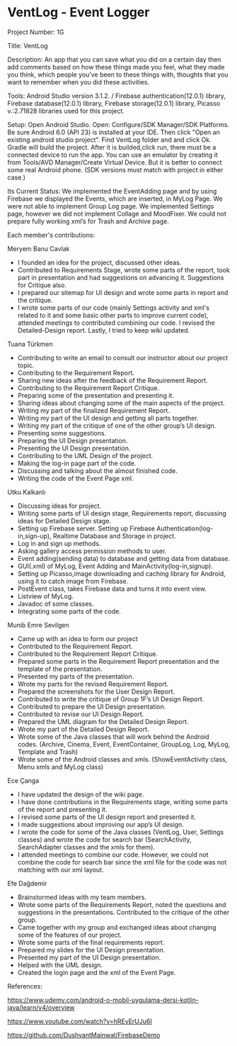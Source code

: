 # VentLog - Event Logger

Project Number: 1G

Title: VentLog

Description: An app that you can save what you did on a certain day then add comments based on how these things made you feel, what they made you think, which people you’ve been to these things with, thoughts that you want to remember when you did these activities.

Tools: Android Studio version 3.1.2. / Firebase authentication(12.0.1) library, Firebase database(12.0.1) library, Firebase storage(12.0.1) library, Picasso v.:2.71828 libraries used for this project.

Setup: Open Android Studio. Open: Configure/SDK Manager/SDK Platforms. Be sure Android 6.0 (API 23) is installed at your IDE.
Then click "Open an existing android studio project". Find VentLog folder and and click Ok. Gradle will build the project. After it is builded,click run, there must
be a connected device to run the app. You can use an emulator by creating it from Tools/AVD Manager/Create Virtual Device. But it is better to connect some real Android phone.
(SDK versions must match with project in either case.) 

Its Current Status: We implemented the EventAdding page and by using Firebase we displayed the Events, which are inserted, in MyLog Page. We were not able to implement Group Log page. We implemented Settings page, however we did not implement Collage and MoodFixer. We could not prepare fully working xml’s for Trash and Archive page.

Each member's contributions:

Meryem Banu Cavlak
- I founded an idea for the project, discussed other ideas.
- Contributed to Requirements Stage, wrote some parts of the report, took part in presentation and had suggestions on advancing it. Suggestions for Critique also.
- I prepared our sitemap for UI design and wrote some parts in report and the critique.
- I wrote some parts of our code (mainly Settings activity and xml's related to it and some basic other parts to improve current code), attended meetings to contributed combining our code. I revised the Detailed-Design report. Lastly, I tried to keep wiki updated.

Tuana Türkmen
- Contributing to write an email to consult our instructor about our project topic.
- Contributing to the Requirement Report.
- Sharing new ideas after the feedback of the Requirement Report.
- Contributing to the Requirement Report Critique.
- Preparing some of the presentation and presenting it.
- Sharing ideas about changing some of the main aspects of the project.
- Writing my part of the finalized Requirement Report.
- Writing my part of the UI design and getting all parts together.
- Writing my part of the critique of one of the other group’s UI design.
- Presenting some suggestions.
- Preparing the UI Design presentation.
- Presenting the UI Design presentation.
- Contributing to the UML Design of the project.
- Making the log-in page part of the code.
- Discussing and talking about the almost finished code.
- Writing the code of the Event Page xml.

Utku Kalkanlı
- Discussing ideas for project.
- Writing some parts of UI design stage, Requirements report, discussing ideas for Detailed Design stage.
- Setting up Firebase server. Setting up Firebase Authentication(log-in,sign-up), Realtime Database and Storage in project.
- Log in and sign up methods.
- Asking gallery access permission methods to user.
- Event adding(sending data) to database and getting data from database.
- GUI(.xml) of MyLog, Event Adding and MainActivity(log-in,signup).
- Setting up Picasso,image downloading and caching library for Android, using it to catch image from Firebase.
- PostEvent class, takes Firebase data and turns it into event view.
- Listview of MyLog.
- Javadoc of some classes.
- Integrating some parts of the code. 

Munib Emre Sevilgen
- Came up with an idea to form our project
- Contributed to the Requirement Report.
- Contributed to the Requirement Report Critique.
- Prepared some parts in the Requirement Report presentation and the template of the presentation.
- Presented my parts of the presentation.
- Wrote my parts for the revised Requirement Report.
- Prepared the screenshots for the User Design Report.
- Contributed to write the critique of Group 1F’s UI Design Report.
- Contributed to prepare the UI Design presentation.
- Contributed to revise our UI Design Report.
- Prepared the UML diagram for the Detailed Design Report.
- Wrote my part of the Detailed Design Report.
- Wrote some of the Java classes that will work behind the Android codes. (Archive, Cinema, Event, EventContainer, GroupLog, Log, MyLog, Template and Trash)
- Wrote some of the Android classes and xmls. (ShowEventActivity class, Menu xmls and MyLog class)

Ece Çanga
- I have updated the design of the wiki page.
- I have done contributions in the Requirements stage, writing some parts of the report and presenting it.
- I revised some parts of the UI design report and presented it.
- I made suggestions about improving our app’s UI design.
- I wrote the code for some of the Java classes (VentLog, User, Settings classes) and wrote the code for search bar (SearchActivity, SearchAdapter classes and the xmls for them).
- I attended meetings to combine our code. However, we could not combine the code for search bar since the xml file for the code was not matching with our xml layout.

Efe Dağdemir
- Brainstormed ideas with my team members.
- Wrote some parts of the Requirements Report,  noted the questions and suggestions in the presentations. Contributed to the critique of the other group.
- Came together with my group and exchanged ideas about changing some of the features of our project.
- Wrote some parts of the final requirements report.
- Prepared my slides for the UI Design presentation.
- Presented my part of the UI Design presentation.
- Helped with the UML design.
- Created the login page and the xml of the Event Page.

References:

https://www.udemy.com/android-o-mobil-uygulama-dersi-kotlin-java/learn/v4/overview

https://www.youtube.com/watch?v=hREyErUJu6I

https://github.com/DushyantMainwal/FirebaseDemo

